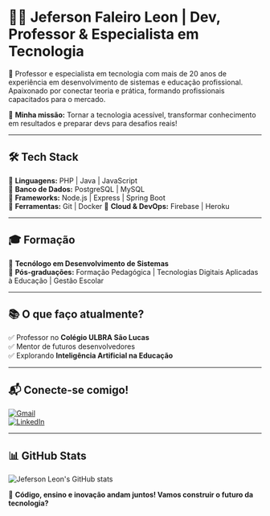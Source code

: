 # 👨‍🏫 Jeferson Faleiro Leon | Dev, Professor & Especialista em Tecnologia  

🚀 Professor e especialista em tecnologia com mais de 20 anos de experiência em desenvolvimento de sistemas e educação profissional. Apaixonado por conectar teoria e prática, formando profissionais capacitados para o mercado.  

🎯 **Minha missão:** Tornar a tecnologia acessível, transformar conhecimento em resultados e preparar devs para desafios reais!  

---

## 🛠️ Tech Stack  

🔹 **Linguagens:** PHP | Java | JavaScript  
🔹 **Banco de Dados:** PostgreSQL | MySQL  
🔹 **Frameworks:** Node.js | Express | Spring Boot  
🔹 **Ferramentas:** Git | Docker 
🔹 **Cloud & DevOps:** Firebase | Heroku  

---

## 🎓 Formação  

📌 **Tecnólogo em Desenvolvimento de Sistemas**  
📌 **Pós-graduações:** Formação Pedagógica | Tecnologias Digitais Aplicadas à Educação | Gestão Escolar  

---

## 📚 O que faço atualmente?  

✅ Professor no **Colégio ULBRA São Lucas**  
✅ Mentor de futuros desenvolvedores  
✅ Explorando **Inteligência Artificial na Educação**  

---

## 📬 Conecte-se comigo!  

[![Gmail](https://img.shields.io/badge/Gmail-%23EA4335.svg?&style=for-the-badge&logo=gmail&logoColor=white)](mailto:jefersonleonblue@gmail.com)  
[![LinkedIn](https://img.shields.io/badge/LinkedIn-%230077B5.svg?&style=for-the-badge&logo=linkedin&logoColor=white)](https://www.linkedin.com/in/jeferson-faleiro-leon-02344222/)  

---

## 📊 GitHub Stats  

![Jeferson Leon's GitHub stats](https://github-readme-stats.vercel.app/api?username=jefersonfaleiro&show_icons=true&theme=radical)  

🚀 **Código, ensino e inovação andam juntos! Vamos construir o futuro da tecnologia?**  
